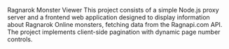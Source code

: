 Ragnarok Monster Viewer
This project consists of a simple Node.js proxy server and a frontend web application designed to display information about Ragnarok Online monsters, fetching data from the Ragnapi.com API. The project implements client-side pagination with dynamic page number controls.
